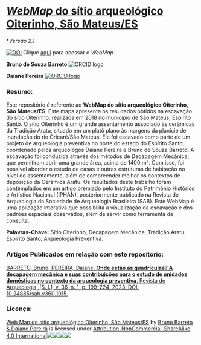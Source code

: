 # [_WebMap_ do sítio arqueológico Oiterinho, São Mateus/ES](https://barretobrunosb.github.io/oiterinho/)

**Versão 2.1*

[![DOI](https://zenodo.org/badge/DOI/10.5281/zenodo.10790334.svg)](https://doi.org/10.5281/zenodo.10790334) Clique [aqui](https://barretobrunosb.github.io/oiterinho/) para acessar o _WebMap_.


**Bruno de Souza Barreto**   [![ORCID logo](https://info.orcid.org/wp-content/uploads/2019/11/orcid_16x16.png)](https://orcid.org/0000-0002-9166-3875)

**Daiane Pereira** [![ORCID logo](https://info.orcid.org/wp-content/uploads/2019/11/orcid_16x16.png)](https://orcid.org/0000-0002-7998-4836)



### **Resumo:** 
Este repositório é referente ao **WebMap do sítio arqueológico Oiterinho, São Mateus/ES**. Este mapa apresenta os resultados obtidos na escavação do sítio Oiterinho, realizada em 2018 no município de São Mateus, Espírito Santo. O sítio Oiterinho é um grande assentamento associado às cerâmicas da Tradição Aratu, situado em um platô plano às margens da planície de inundação do rio Cricaré/São Mateus. Ele foi escavado como parte de um projeto de arqueologia preventiva no norte do estado do Espírito Santo, coordenado pelos arqueólogos Daiane Pereira e Bruno de Souza Barreto. A escavação foi conduzida através dos métodos de Decapagem Mecânica, que permitiram abrir uma grande área, acima de 1400 m². Com isso, foi possível abordar o estudo de casas e outras estruturas de habitação no nível do assentamento, além de compreender melhor os contextos de deposição da Cerâmica Aratu. Os resultados deste trabalho foram contemplados em um [artigo](https://revista.sabnet.org/ojs/index.php/sab/article/view/1015) premiado pelo Instituto do Patrimônio Histórico e Artístico Nacional (IPHAN), posteriormente publicado na Revista de Arqueologia da Sociedade de Arqueologia Brasileira (SAB). Este WebMap é uma aplicação interativa que possibilita a visualização da escavação e dos padrões espaciais observados, além de servir como ferramenta de consulta.

**Palavras-Chave:** Sítio Oiterinho, Decapagem Mecânica, Tradição Aratu, Espírito Santo, Arqueologia Preventiva.

### **Artigos Publicados em relação com este repositório:**

[BARRETO, Bruno; PEREIRA, Daiane. **Onde estão as quadrículas? A decapagem mecânica e suas contribuições para o estudo de unidades domésticas no contexto da arqueologia preventiva**. Revista de Arqueologia, [S. l.], v. 36, n. 1, p. 199–224, 2023. DOI: 10.24885/sab.v36i1.1015.](https://revista.sabnet.org/ojs/index.php/sab/article/view/1015)

### **Licença:**

[Web Map do sítio arqueológico Oiterinho, São Mateus/ES](https://github.com/barretobrunosb/oiterinho) by [Bruno Barreto & Daiane Pereira](https://github.com/barretobrunosb) is licensed under [Attribution-NonCommercial-ShareAlike 4.0 International![](https://mirrors.creativecommons.org/presskit/icons/cc.svg?ref=chooser-v1)![](https://mirrors.creativecommons.org/presskit/icons/by.svg?ref=chooser-v1)![](https://mirrors.creativecommons.org/presskit/icons/nc.svg?ref=chooser-v1)![](https://mirrors.creativecommons.org/presskit/icons/sa.svg?ref=chooser-v1)](http://creativecommons.org/licenses/by-nc-sa/4.0/?ref=chooser-v1)
